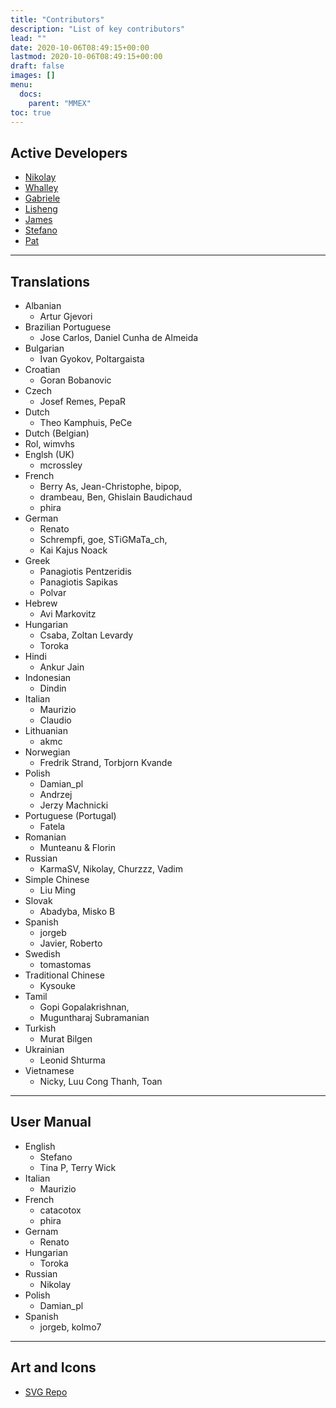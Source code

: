 ```yaml
---
title: "Contributors"
description: "List of key contributors"
lead: ""
date: 2020-10-06T08:49:15+00:00
lastmod: 2020-10-06T08:49:15+00:00
draft: false
images: []
menu:
  docs:
    parent: "MMEX"
toc: true
---
```


## <i class="fab fa-github"></i> Active Developers
- [Nikolay](https://github.com/vomikan)
- [Whalley](https://github.com/whalley)
- [Gabriele](https://github.com/gabriele-v)
- [Lisheng](https://github.com/guanlisheng)
- [James](https://github.com/siena123)
- [Stefano](https://github.com/stef145g)
- [Pat](https://github.com/omalleypat)

--------------------

## <i class="fas fa-language"></i> Translations
- Albanian
    - Artur Gjevori
- Brazilian Portuguese
    -  Jose Carlos, Daniel Cunha de Almeida
- Bulgarian
    - Ivan Gyokov, Poltargaista
- Croatian
    - Goran Bobanovic
- Czech
    - Josef Remes, PepaR
- Dutch
    - Theo Kamphuis, PeCe
-   Dutch (Belgian)
- Rol, wimvhs
- Englsh (UK)
    - mcrossley
- French
    - Berry As, Jean-Christophe, bipop,
    - drambeau, Ben, Ghislain Baudichaud
    - phira
- German
    - Renato
    - Schrempfi, goe, STiGMaTa_ch,
    - Kai Kajus Noack
- Greek
    - Panagiotis Pentzeridis
    - Panagiotis Sapikas
    - Polvar
- Hebrew
    - Avi Markovitz
- Hungarian
    - Csaba, Zoltan Levardy
    - Toroka
- Hindi
    - Ankur Jain
- Indonesian
    - Dindin
- Italian
    - Maurizio
    - Claudio
- Lithuanian
    - akmc
- Norwegian
    - Fredrik Strand, Torbjorn Kvande
- Polish
    - Damian_pl
    - Andrzej
    - Jerzy Machnicki 
- Portuguese (Portugal)
    - Fatela
- Romanian
    - Munteanu & Florin
- Russian
    - KarmaSV, Nikolay, Churzzz, Vadim
- Simple Chinese
    - Liu Ming
- Slovak
    - Abadyba, Misko B
- Spanish
    - jorgeb
    - Javier, Roberto
- Swedish
    - tomastomas
- Traditional Chinese
    - Kysouke
- Tamil
    - Gopi Gopalakrishnan,
    - Muguntharaj Subramanian
- Turkish
    - Murat Bilgen
- Ukrainian
    - Leonid Shturma
- Vietnamese
    - Nicky, Luu Cong Thanh, Toan

--------------------

## <i class="fas fa-book-open"></i> User Manual
- English
    - Stefano
    - Tina P, Terry Wick
- Italian
    - Maurizio
- French
    - catacotox
    - phira
- Gernam
    - Renato
- Hungarian
    - Toroka
- Russian 
    - Nikolay
- Polish
    - Damian_pl
- Spanish
    - jorgeb, kolmo7

--------------------

## <i class="fas fa-palette"></i> Art and Icons
- [SVG Repo](https://www.svgrepo.com)

